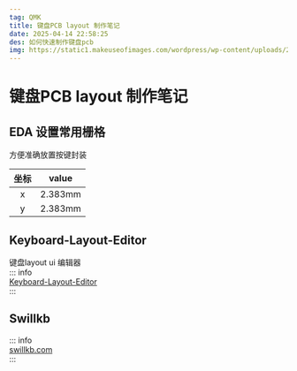 ```yaml
---
tag: QMK
title: 键盘PCB layout 制作笔记
date: 2025-04-14 22:58:25
des: 如何快速制作键盘pcb
img: https://static1.makeuseofimages.com/wordpress/wp-content/uploads/2023/08/qmk-keyboard-firmware.jpg
---
```

# 键盘PCB layout 制作笔记

## EDA 设置常用栅格
方便准确放置按键封装

| 坐标 | value |
| :---: | :----: |
| x | 2.383mm |
| y| 2.383mm |

##  Keyboard-Layout-Editor
键盘layout ui 编辑器  
::: info  
[ Keyboard-Layout-Editor](https://www.keyboard-layout-editor.com/#/)  
:::

## Swillkb
::: info  
[swillkb.com](http://builder.swillkb.com/)   
:::  



